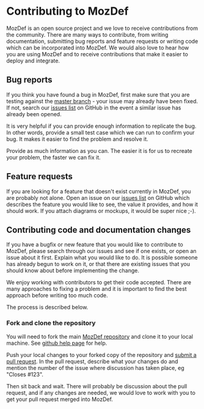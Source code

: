 Contributing to MozDef
======================

MozDef is an open source project and we love to receive contributions from the community. There are many ways to contribute, from writing documentation, submitting bug reports and feature requests or writing code which can be incorporated into MozDef.
We would also love to hear how you are using MozDef and to receive contributions that make it easier to deploy and integrate.

Bug reports
-----------

If you think you have found a bug in MozDef, first make sure that you are testing against the [master branch](https://github.com/mozilla/MozDef) - your issue may already have been fixed. If not, search our [issues list](https://github.com/mozilla/MozDef/issues) on GitHub in the event a similar issue has already been opened.

It is very helpful if you can provide enough information to replicate the bug. In other words, provide a small test case which we can run to confirm your bug. It makes it easier to find the problem and resolve it.

Provide as much information as you can. The easier it is for us to recreate your problem, the faster we can fix it.

Feature requests
----------------

If you are looking for a feature that doesn't exist currently in MozDef, you are probably not alone.
Open an issue on our [issues list](https://github.com/mozilla/MozDef/issues) on GitHub which describes the feature you would like to see, the value it provides, and how it should work.
If you attach diagrams or mockups, it would be super nice ;-).

Contributing code and documentation changes
-------------------------------------------

If you have a bugfix or new feature that you would like to contribute to MozDef, please search through our issues and see if one exists, or open an issue about it first. Explain what you would like to do. It is possible someone has already begun to work on it, or that there are existing issues that you should know about before implementing the change.

We enjoy working with contributors to get their code accepted. There are many approaches to fixing a problem and it is important to find the best approach before writing too much code.

The process is described below.

### Fork and clone the repository

You will need to fork the main [MozDef repository](https://github.com/mozilla/MozDef) and clone it to your local machine. See
[github help page](https://help.github.com/articles/fork-a-repo) for help.

Push your local changes to your forked copy of the repository and [submit a pull request](https://help.github.com/articles/using-pull-requests). In the pull request, describe what your changes do and mention the number of the issue where discussion has taken place, eg "Closes #123".

Then sit back and wait. There will probably be discussion about the pull request, and if any changes are needed, we would love to work with you to get your pull request merged into MozDef.
